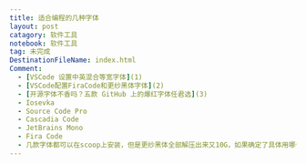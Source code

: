 ```yaml
---
title: 适合编程的几种字体
layout: post
catagory: 软件工具
notebook: 软件工具
tag: 未完成
DestinationFileName: index.html
Comment:
  - [VSCode 设置中英混合等宽字体](1)
  - [VSCode配置FiraCode和更纱黑体字体](2)
  - [开源字体不香吗？五款 GitHub 上的爆红字体任君选](3)
  - Iosevka
  - Source Code Pro
  - Cascadia Code
  - JetBrains Mono
  - Fira Code
  - 几款字体都可以在scoop上安装，但是更纱黑体全部解压出来又10G，如果确定了具体用哪个样式，只解压那一个就好了
---
```


[1]: https://www.jianshu.com/p/46fdb5d275a6
[2]: https://www.cnblogs.com/shenyuelan/p/11963867.html
[3]: https://www.cnblogs.com/xueweihan/p/12455960.html
[4]: https://github.com/be5invis/Sarasa-Gothic
